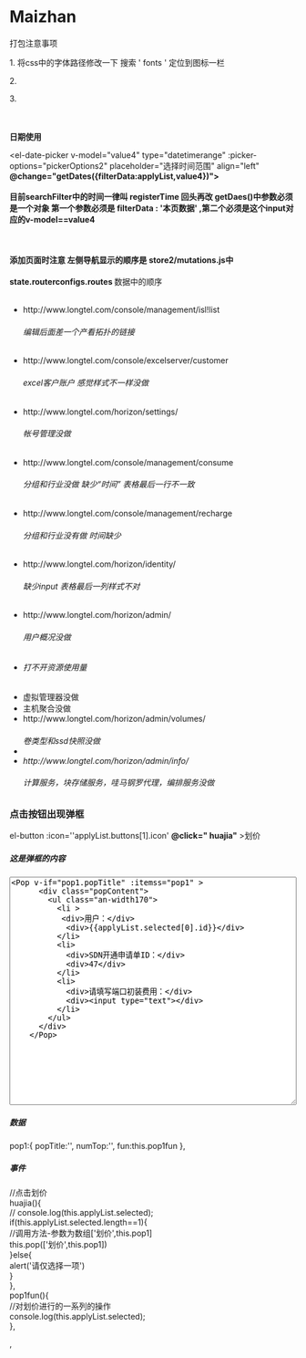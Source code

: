 # Maizhan


<div>
</h2>打包注意事项</h2>
<p>1. 将css中的字体路径修改一下  搜索 ' fonts ' 定位到图标一栏</p>
<p>2. </p>
<p>3. </p>
</div><br>
<div></div><br>
<div>
<b>日期使用</b><br>
 
 <el-date-picker v-model="value4" type="datetimerange" :picker-options="pickerOptions2"
 placeholder="选择时间范围" align="left" <br><b>@change="getDates({filterData:applyList,value4})">
</b><br></el-date-picker><br>
<b>目前searchFilter中的时间一律叫 registerTime 回头再改 </b>
<b>getDaes()中参数必须是一个对象 第一个参数必须是 filterData : '本页数据' ,第二个必须是这个input对应的v-model==value4</b>
</div><br>
<div>
  <h4>添加页面时注意 左侧导航显示的顺序是 store2/mutations.js中 </h4> 
  <strong> state.routerconfigs.routes </strong>数据中的顺序
</div>
<br>
<ul>
  <li>http://www.longtel.com/console/management/isl!list
  <h6>编辑后面差一个产看拓扑的链接</h6>
  </li>
 
  <li>http://www.longtel.com/console/excelserver/customer
  <h6>excel客户账户 感觉样式不一样没做</h6>
  </li>

  <li>http://www.longtel.com/horizon/settings/
  <h6>帐号管理没做</h6>
  </li>
  <li>http://www.longtel.com/console/management/consume
  <h6>分组和行业没做 缺少“时间” 表格最后一行不一致
  </h6>
  </li>
  <li>http://www.longtel.com/console/management/recharge
  <h6>分组和行业没有做 时间缺少
  </li>
  <li>http://www.longtel.com/horizon/identity/
  <h6>缺少input 表格最后一列样式不对</h6>
  </li>
  <li>http://www.longtel.com/horizon/admin/
  <h6>用户概况没做</h6>
  </li>
  <li><h6>打不开资源使用量</h6>
  </li>
  <li>虚拟管理器没做
  </li>
  <li>主机聚合没做
  </li>
  <li>http://www.longtel.com/horizon/admin/volumes/
  <h6>卷类型和ssd快照没做</6>
  <li>
  <li>http://www.longtel.com/horizon/admin/info/
  <h6> 计算服务，块存储服务，哇马钢罗代理，编排服务没做</h6>
  </li>
  
  
</ul>
<h3>点击按钮出现弹框</h3>
el-button  :icon=''applyList.buttons[1].icon' <b> @click=" huajia"</b> >划价</el-button>
<h5>这是弹框的内容</h5>
<textarea style='width:100%;height:400px'>
<Pop v-if="pop1.popTitle" :itemss="pop1" >
      <div class="popContent">
        <ul class="an-width170">
          <li >
           <div>用户：</div>
            <div>{{applyList.selected[0].id}}</div>
          </li>
          <li>
            <div>SDN开通申请单ID：</div>
            <div>47</div>
          </li>
          <li>
            <div>请填写端口初装费用：</div>
            <div><input type="text"></div>
          </li>
        </ul>
      </div>
    </Pop>

</textarea>
<h5>数据</h5> 
 pop1:{
          popTitle:'',
          numTop:'',
          fun:this.pop1fun
        },

<h5>事件</h5> 

//点击划价<br>
      huajia(){<br>
//        console.log(this.applyList.selected);<br>
        if(this.applyList.selected.length==1){<br>
        //调用方法-参数为数组['划价',this.pop1]<br>
          this.pop(['划价',this.pop1])<br>
        }else{<br>
          alert('请仅选择一项')<br>
        }<br>
      },<br>
      pop1fun(){<br>
      //对划价进行的一系列的操作<br>
       console.log(this.applyList.selected);<br>
      },

,





